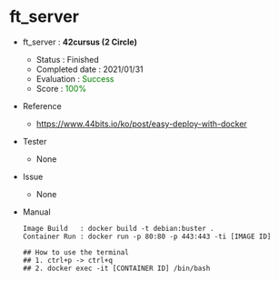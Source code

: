 
# ft_server
- ft_server : **42cursus (2 Circle)**
   - Status : Finished
   - Completed date : 2021/01/31
   - Evaluation : <span style="color: #008000">Success</sapn>
   - Score : <span style="color: #008000">100%</sapn>

- Reference
   - https://www.44bits.io/ko/post/easy-deploy-with-docker

- Tester
  - None

- Issue
  - None

- Manual
    ```
    Image Build   : docker build -t debian:buster .
    Container Run : docker run -p 80:80 -p 443:443 -ti [IMAGE ID]

    ## How to use the terminal
    ## 1. ctrl+p -> ctrl+q
    ## 2. docker exec -it [CONTAINER ID] /bin/bash
    ```